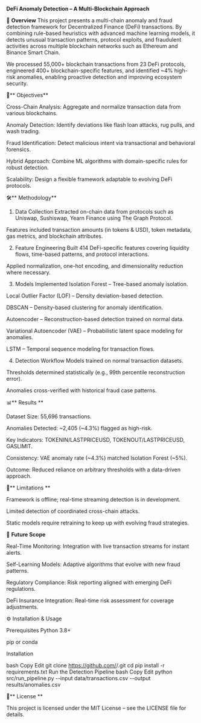 **DeFi Anomaly Detection – A Multi-Blockchain Approach**

📌 **Overview**
This project presents a multi-chain anomaly and fraud detection framework for Decentralized Finance (DeFi) transactions. By combining rule-based heuristics with advanced machine learning models, it detects unusual transaction patterns, protocol exploits, and fraudulent activities across multiple blockchain networks such as Ethereum and Binance Smart Chain.

We processed 55,000+ blockchain transactions from 23 DeFi protocols, engineered 400+ blockchain-specific features, and identified ~4% high-risk anomalies, enabling proactive detection and improving ecosystem security.

🎯** Objectives**

Cross-Chain Analysis: Aggregate and normalize transaction data from various blockchains.

Anomaly Detection: Identify deviations like flash loan attacks, rug pulls, and wash trading.

Fraud Identification: Detect malicious intent via transactional and behavioral forensics.

Hybrid Approach: Combine ML algorithms with domain-specific rules for robust detection.

Scalability: Design a flexible framework adaptable to evolving DeFi protocols.

🛠** Methodology**
1. Data Collection
Extracted on-chain data from protocols such as Uniswap, Sushiswap, Yearn Finance using The Graph Protocol.

Features included transaction amounts (in tokens & USD), token metadata, gas metrics, and blockchain attributes.

2. Feature Engineering
Built 414 DeFi-specific features covering liquidity flows, time-based patterns, and protocol interactions.

Applied normalization, one-hot encoding, and dimensionality reduction where necessary.

3. Models Implemented
Isolation Forest – Tree-based anomaly isolation.

Local Outlier Factor (LOF) – Density deviation-based detection.

DBSCAN – Density-based clustering for anomaly identification.

Autoencoder – Reconstruction-based detection trained on normal data.

Variational Autoencoder (VAE) – Probabilistic latent space modeling for anomalies.

LSTM – Temporal sequence modeling for transaction flows.

4. Detection Workflow
Models trained on normal transaction datasets.

Thresholds determined statistically (e.g., 99th percentile reconstruction error).

Anomalies cross-verified with historical fraud case patterns.

📊** Results **

Dataset Size: 55,696 transactions.

Anomalies Detected: ~2,405 (~4.3%) flagged as high-risk.

Key Indicators: TOKENIN/LASTPRICEUSD, TOKENOUT/LASTPRICEUSD, GASLIMIT.

Consistency: VAE anomaly rate (~4.3%) matched Isolation Forest (~5%).

Outcome: Reduced reliance on arbitrary thresholds with a data-driven approach.

📌** Limitations **

Framework is offline; real-time streaming detection is in development.

Limited detection of coordinated cross-chain attacks.

Static models require retraining to keep up with evolving fraud strategies.

🚀 **Future Scope**

Real-Time Monitoring: Integration with live transaction streams for instant alerts.

Self-Learning Models: Adaptive algorithms that evolve with new fraud patterns.

Regulatory Compliance: Risk reporting aligned with emerging DeFi regulations.

DeFi Insurance Integration: Real-time risk assessment for coverage adjustments.
        
⚙️ Installation & Usage

Prerequisites
Python 3.8+

pip or conda

Installation

bash
Copy
Edit
git clone https://github.com/<your-username>/<repo-name>.git
cd <repo-name>
pip install -r requirements.txt
Run the Detection Pipeline
bash
Copy
Edit
python src/run_pipeline.py --input data/transactions.csv --output results/anomalies.csv

📜** License **

This project is licensed under the MIT License – see the LICENSE file for details.
